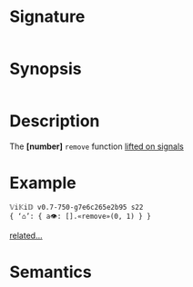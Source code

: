 # Signature
```vikid-signature
```

# Synopsis
```vikid-synopsis
```

# Description
The __[number]__ `remove` function [lifted on signals](/refman/concepts/pure_functions)

# Example
```vikid-script
𝕍i𝕂i𝔻 v0.7-750-g7e6c265e2b95 s22
{ ‘⌂’: { a👁: [].«remove»(0, 1) } }
```


[related...](https://en.wikipedia.org/wiki/Array_data_structure)

# Semantics